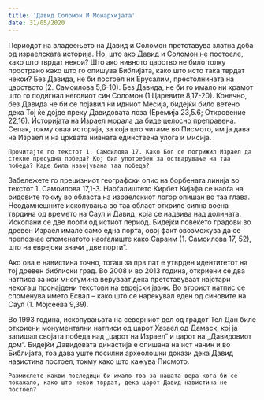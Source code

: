 ```yaml
---
title: 'Давид Соломон И Монархијата'
date: 31/05/2020
---
```


Периодот на владеењето на Давид и Соломон претставува златна доба од израелската историја. Но, што ако Давид и Соломон не постоеле, како што тврдат некои? Што ако нивното царство не било толку пространо како што го опишува Библијата, како што исто така тврдат некои? Без Давида, не би постоел ни Ерусалим, престолнината на царството (2. Самоилова 5,6-10). Без Давида, не би го имало ни храмот што го подигнал неговиот син Соломон (1 Царевите 8,17-20). Конечно, без Давида не би се појавил ни идниот Месија, бидејќи било ветено дека Тој ќе дојде преку Давидовата лоза (Еремија 23,5.6; Откровение 22,16). Историјата на Израел морала да биде целосно преправена. Сепак, токму оваа историја, за која што читаме во Писмото, им ја дава на Израел и на црквата нивната единствена улога и мисија.

`Прочитајте го текстот 1. Самоилова 17. Како Бог се погрижил Израел да стекне пресудна победа? Кој бил употребен за остварување на таа победа? Каде била извојувана таа победа?`

Забележете го прецизниот географски опис на борбената линија во текстот 1. Самоилова 17,1-3. Наоѓалиштето Кирбет Кијафа се наоѓа на ридовите токму во областа на израелскиот логор опишан во таа глава. Неодамнешните ископувања во таа област откриле силна воена тврдина од времето на Саул и Давид, која се надвива над долината. Ископани се две порти од истиот период. Бидејќи повеќето градови во древен Израел имале само една порта, овој факт овозможува да се препознае споменатото наоѓалиште како Сараим (1. Самоилова 17, 52), што на еврејски значи „две порти“.

Ако ова е навистина точно, тогаш за прв пат е утврден идентитетот на тој древен библиски град. Во 2008 и во 2013 година, откриени се два натписа за кои многумина веруваат дека претставуваат најстари некогаш пронајдени текстови на еврејски јазик. Во вториот натпис се споменува името Есвал – како што се нарекувал еден од синовите на Саул (1. Мојсеева 9,39).

Во 1993 година, ископувањата на северниот дел од градот Тел Дан биле откриени монументални натписи од царот Хазаел од Дамаск, кој ја запишал својата победа над „царот на Израел“ и царот на „Давидовиот дом“. Бидејќи Давидовата династија е опишана на ист начин и во Библијата, тоа дава уште посилни археолошки докази дека Давид навистина постоел, токму како што кажува Писмото.

`Размислете какви последици би имало тоа за нашата вера кога би се покажало, како што некои тврдат, дека царот Давид навистина не постоел?`
